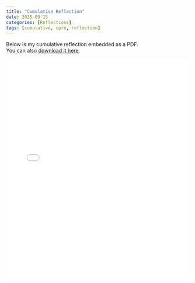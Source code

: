 ```yaml
---
title: "Cumulative Reflection"
date: 2025-09-15
categories: [Reflections]
tags: [cumulative, cpre, reflection]
---
```


Below is my cumulative reflection embedded as a PDF.  
You can also [download it here](/assets/pdf/cumulative.pdf).

<embed 
  src="/assets/pdf/cumulative.pdf" 
  type="application/pdf" 
  width="100%" 
  height="600px" />